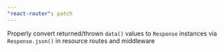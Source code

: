 ```yaml
---
"react-router": patch
---
```


Properly convert returned/thrown `data()` values to `Response` instances via `Response.json()` in resource routes and middleware
